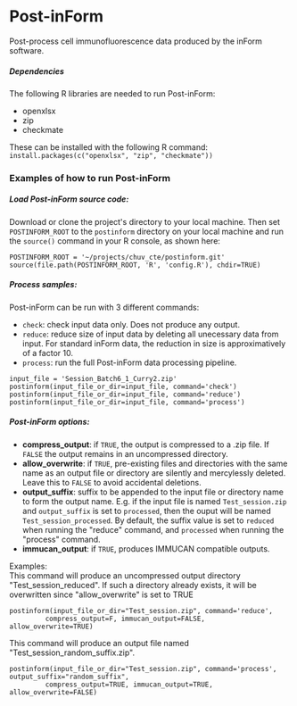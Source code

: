 # Post-inForm
Post-process cell immunofluorescence data produced by the inForm software.

##### Dependencies
The following R libraries are needed to run Post-inForm:
* openxlsx
* zip
* checkmate

These can be installed with the following R command: `install.packages(c("openxlsx", "zip", "checkmate"))`


### Examples of how to run Post-inForm
##### Load Post-inForm source code:
Download or clone the project's directory to your local machine. Then set `POSTINFORM_ROOT` to the
`postinform` directory on your local machine and run the `source()` command in your R console, as
shown here:
```
POSTINFORM_ROOT = '~/projects/chuv_cte/postinform.git'
source(file.path(POSTINFORM_ROOT, 'R', 'config.R'), chdir=TRUE)
```


##### Process samples:
Post-inForm can be run with 3 different commands:
* `check`: check input data only. Does not produce any output.
* `reduce`: reduce size of input data by deleting all unecessary data from input. For standard
  inForm data, the reduction in size is approximatively of a factor 10.
* `process`: run the full Post-inForm data processing pipeline.

```
input_file = 'Session_Batch6_1_Curry2.zip'
postinform(input_file_or_dir=input_file, command='check')
postinform(input_file_or_dir=input_file, command='reduce')
postinform(input_file_or_dir=input_file, command='process')
```


##### Post-inForm options:
* **compress_output**: if `TRUE`, the output is compressed to a .zip file. If `FALSE` the output
  remains in an uncompressed directory.
* **allow_overwrite**: if `TRUE`, pre-existing files and directories with the same name as an
  output file or directory are silently and mercylessly deleted. Leave this to `FALSE` to avoid
  accidental deletions.
* **output_suffix**: suffix to be appended to the input file or directory name to form the output
  name. E.g. if the input file is named `Test_session.zip` and `output_suffix` is set to
  `processed`, then the ouput will be named `Test_session_processed`. By default, the suffix
  value is set to `reduced` when running the "reduce" command, and `processed` when running the
  "process" command.
* **immucan_output**: if `TRUE`, produces IMMUCAN compatible outputs.

Examples:  
This command will produce an uncompressed output directory "Test_session_reduced". If such
a directory already exists, it will be overwritten since "allow_overwrite" is set to TRUE
```
postinform(input_file_or_dir="Test_session.zip", command='reduce',
         compress_output=F, immucan_output=FALSE, allow_overwrite=TRUE)
```

This command will produce an output file named "Test_session_random_suffix.zip".
```
postinform(input_file_or_dir="Test_session.zip", command='process', output_suffix="random_suffix",
         compress_output=TRUE, immucan_output=TRUE, allow_overwrite=FALSE)
```
